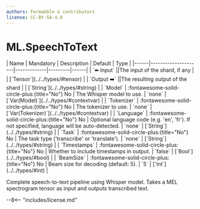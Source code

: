```yaml
---
authors: Formabble & contributors
license: CC-BY-SA-4.0
---
```



# ML.SpeechToText

<div class="sh-parameters" markdown="1">
| Name | Mandatory | Description | Default | Type |
|------|---------------------|-------------|---------|------|
| `⬅️ Input` ||The input of the shard, if any | | [`Tensor`](../../types/#tensor) |
| `Output ➡️` ||The resulting output of the shard | | [`String`](../../types/#string) |
| `Model` | :fontawesome-solid-circle-plus:{title="No"} No  | The Whisper model to use. | `none` | [`Var(Model)`](../../types/#contextvar) |
| `Tokenizer` | :fontawesome-solid-circle-plus:{title="No"} No  | The tokenizer to use. | `none` | [`Var(Tokenizer)`](../../types/#contextvar) |
| `Language` | :fontawesome-solid-circle-plus:{title="No"} No  | Optional language code (e.g. 'en', 'fr'). If not specified, language will be auto-detected. | `none` | [`String`](../../types/#string) |
| `Task` | :fontawesome-solid-circle-plus:{title="No"} No  | The task type ('transcribe' or 'translate'). | `none` | [`String`](../../types/#string) |
| `Timestamps` | :fontawesome-solid-circle-plus:{title="No"} No  | Whether to include timestamps in output. | `false` | [`Bool`](../../types/#bool) |
| `BeamSize` | :fontawesome-solid-circle-plus:{title="No"} No  | Beam size for decoding (default: 5). | `5` | [`Int`](../../types/#int) |

</div>

Complete speech-to-text pipeline using Whisper model. Takes a MEL spectrogram tensor as input and outputs transcribed text.

--8<-- "includes/license.md"

